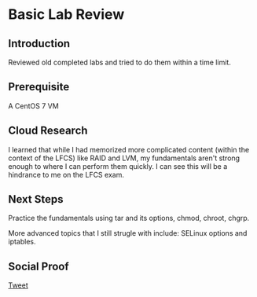 # Basic Lab Review

## Introduction

Reviewed old completed labs and tried to do them within a time limit.

## Prerequisite

A CentOS 7 VM

## Cloud Research

I learned that while I had memorized more complicated content (within the context of the LFCS) like RAID and LVM, my fundamentals aren't strong enough to where I can perform them quickly. I can see this will be a hindrance to me on the LFCS exam.

## Next Steps

Practice the fundamentals using tar and its options, chmod, chroot, chgrp.

More advanced topics that I still strugle with include: SELinux  options and iptables. 

## Social Proof

[Tweet](https://twitter.com/lrnallday/status/1310051457119461376)
